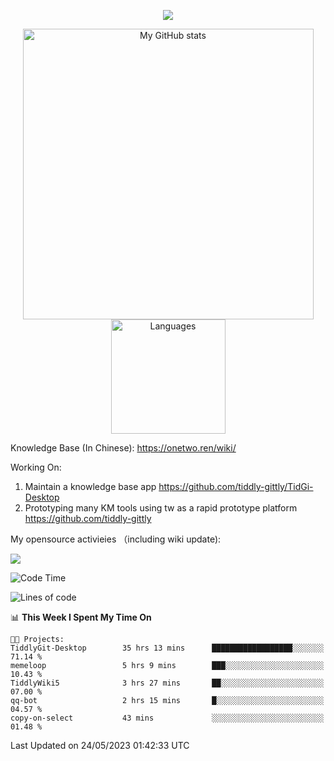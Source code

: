 <a href="https://github.com/linonetwo">
    <p align="center">
        <img src="https://github-profile-trophy.vercel.app/?username=linonetwo&column=7&theme=onedark"/>
    </p>
</a>
<a align="center" href="https://github.com/linonetwo">
  <p align="center">
    <img src="https://github-readme-stats.vercel.app/api?username=linonetwo&show_icons=true&count_private=true" alt="My GitHub stats" width="465"/>
    <img src="https://github-readme-stats.vercel.app/api/top-langs/?username=linonetwo&layout=compact&langs_count=10" alt="Languages" height="183">
  </p>
</a>

Knowledge Base (In Chinese): https://onetwo.ren/wiki/

Working On: 

1. Maintain a knowledge base app https://github.com/tiddly-gittly/TidGi-Desktop
1. Prototyping many KM tools using tw as a rapid prototype platform https://github.com/tiddly-gittly

My opensource activieies （including wiki update):

![](https://visitor-badge.glitch.me/badge?page_id=linonetwo.linonetwo)

<!--START_SECTION:waka-->
![Code Time](http://img.shields.io/badge/Code%20Time-1%2C770%20hrs%2034%20mins-blue)

![Lines of code](https://img.shields.io/badge/From%20Hello%20World%20I%27ve%20Written-47.3%20million%20lines%20of%20code-blue)

📊 **This Week I Spent My Time On** 

```text
🐱‍💻 Projects: 
TiddlyGit-Desktop        35 hrs 13 mins      ██████████████████░░░░░░░   71.14 % 
memeloop                 5 hrs 9 mins        ███░░░░░░░░░░░░░░░░░░░░░░   10.43 % 
TiddlyWiki5              3 hrs 27 mins       ██░░░░░░░░░░░░░░░░░░░░░░░   07.00 % 
qq-bot                   2 hrs 15 mins       █░░░░░░░░░░░░░░░░░░░░░░░░   04.57 % 
copy-on-select           43 mins             ░░░░░░░░░░░░░░░░░░░░░░░░░   01.48 % 
```


 Last Updated on 24/05/2023 01:42:33 UTC
<!--END_SECTION:waka-->
